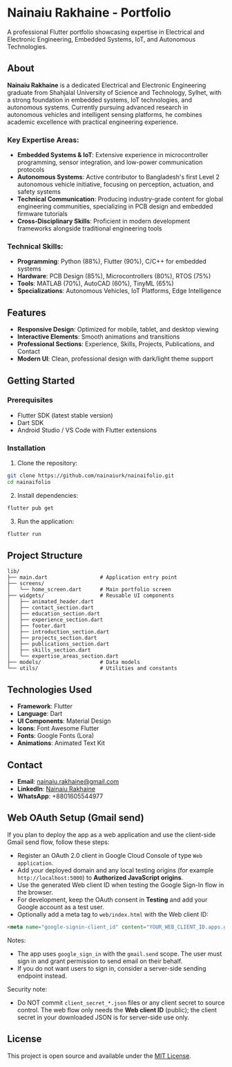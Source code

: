 # Nainaiu Rakhaine - Portfolio

A professional Flutter portfolio showcasing expertise in Electrical and Electronic Engineering, Embedded Systems, IoT, and Autonomous Technologies.

## About

**Nainaiu Rakhaine** is a dedicated Electrical and Electronic Engineering graduate from Shahjalal University of Science and Technology, Sylhet, with a strong foundation in embedded systems, IoT technologies, and autonomous systems. Currently pursuing advanced research in autonomous vehicles and intelligent sensing platforms, he combines academic excellence with practical engineering experience.

### Key Expertise Areas:
- **Embedded Systems & IoT**: Extensive experience in microcontroller programming, sensor integration, and low-power communication protocols
- **Autonomous Systems**: Active contributor to Bangladesh's first Level 2 autonomous vehicle initiative, focusing on perception, actuation, and safety systems
- **Technical Communication**: Producing industry-grade content for global engineering communities, specializing in PCB design and embedded firmware tutorials
- **Cross-Disciplinary Skills**: Proficient in modern development frameworks alongside traditional engineering tools

### Technical Skills:
- **Programming**: Python (88%), Flutter (90%), C/C++ for embedded systems
- **Hardware**: PCB Design (85%), Microcontrollers (80%), RTOS (75%)
- **Tools**: MATLAB (70%), AutoCAD (60%), TinyML (65%)
- **Specializations**: Autonomous Vehicles, IoT Platforms, Edge Intelligence

## Features

- **Responsive Design**: Optimized for mobile, tablet, and desktop viewing
- **Interactive Elements**: Smooth animations and transitions
- **Professional Sections**: Experience, Skills, Projects, Publications, and Contact
- **Modern UI**: Clean, professional design with dark/light theme support

## Getting Started

### Prerequisites
- Flutter SDK (latest stable version)
- Dart SDK
- Android Studio / VS Code with Flutter extensions

### Installation

1. Clone the repository:
```bash
git clone https://github.com/nainaiurk/nainaifolio.git
cd nainaifolio
```

2. Install dependencies:
```bash
flutter pub get
```

3. Run the application:
```bash
flutter run
```

## Project Structure

```
lib/
├── main.dart                 # Application entry point
├── screens/
│   └── home_screen.dart      # Main portfolio screen
├── widgets/                  # Reusable UI components
│   ├── animated_header.dart
│   ├── contact_section.dart
│   ├── education_section.dart
│   ├── experience_section.dart
│   ├── footer.dart
│   ├── introduction_section.dart
│   ├── projects_section.dart
│   ├── publications_section.dart
│   ├── skills_section.dart
│   └── expertise_areas_section.dart
├── models/                   # Data models
└── utils/                    # Utilities and constants
```

## Technologies Used

- **Framework**: Flutter
- **Language**: Dart
- **UI Components**: Material Design
- **Icons**: Font Awesome Flutter
- **Fonts**: Google Fonts (Lora)
- **Animations**: Animated Text Kit

## Contact

- **Email**: nainaiu.rakhaine@gmail.com
- **LinkedIn**: [Nainaiu Rakhaine](https://www.linkedin.com/in/nainaiu-rakhaine)
- **WhatsApp**: +8801605544977

## Web OAuth Setup (Gmail send)

If you plan to deploy the app as a web application and use the client-side Gmail send flow, follow these steps:

- Register an OAuth 2.0 client in Google Cloud Console of type `Web application`.
- Add your deployed domain and any local testing origins (for example `http://localhost:5000`) to **Authorized JavaScript origins**.
- Use the generated Web client ID when testing the Google Sign-In flow in the browser.
- For development, keep the OAuth consent in **Testing** and add your Google account as a test user.
- Optionally add a meta tag to `web/index.html` with the Web client ID:

```html
<meta name="google-signin-client_id" content="YOUR_WEB_CLIENT_ID.apps.googleusercontent.com">
```

Notes:
- The app uses `google_sign_in` with the `gmail.send` scope. The user must sign in and grant permission to send email on their behalf.
- If you do not want users to sign in, consider a server-side sending endpoint instead.

Security note:
- Do NOT commit `client_secret_*.json` files or any client secret to source control. The web flow only needs the **Web client ID** (public); the client secret in your downloaded JSON is for server-side use only.

## License

This project is open source and available under the [MIT License](LICENSE).